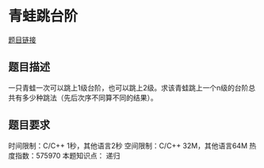 # 青蛙跳台阶
[题目链接](https://www.nowcoder.com/practice/8c82a5b80378478f9484d87d1c5f12a4?tpId=13&tqId=11161&tPage=1&rp=1&ru=/ta/coding-interviews&qru=/ta/coding-interviews/question-ranking)

## 题目描述
一只青蛙一次可以跳上1级台阶，也可以跳上2级。求该青蛙跳上一个n级的台阶总共有多少种跳法（先后次序不同算不同的结果）。

## 题目要求
时间限制：C/C++ 1秒，其他语言2秒 空间限制：C/C++ 32M，其他语言64M 热度指数：575970
本题知识点： 递归